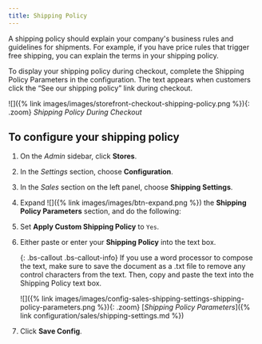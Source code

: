 ```yaml
---
title: Shipping Policy
---
```


A shipping policy should explain your company's business rules and guidelines for shipments. For example, if you have price rules that trigger free shipping, you can explain the terms in your shipping policy.

To display your shipping policy during checkout, complete the Shipping Policy Parameters in the configuration. The text appears when customers click the “See our shipping policy” link during checkout.

![]({% link images/images/storefront-checkout-shipping-policy.png %}){: .zoom}
*Shipping Policy During Checkout*

## To configure your shipping policy

1.  On the _Admin_ sidebar, click **Stores**.

1.  In the _Settings_ section, choose **Configuration**.

1.  In the _Sales_ section on the left panel, choose **Shipping Settings**.

1.  Expand ![]({% link images/images/btn-expand.png %}) the **Shipping Policy Parameters** section, and do the following:

1.  Set **Apply Custom Shipping Policy** to `Yes`.

1.  Either paste or enter your **Shipping Policy** into the text box.

    {: .bs-callout .bs-callout-info}
    If you use a word processor to compose the text, make sure to save the document as a .txt file to remove any control characters from the text. Then, copy and paste the text into the Shipping Policy text box.

    ![]({% link images/images/config-sales-shipping-settings-shipping-policy-parameters.png %}){: .zoom}
    [*Shipping Policy Parameters*]({% link configuration/sales/shipping-settings.md %})

1.  Click **Save Config**.
